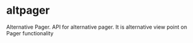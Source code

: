 altpager
========

Alternative Pager. API for alternative pager. It is alternative view point on Pager functionality
